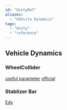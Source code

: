 ```yaml
---
id: "UnityRef"
aliases:
  - "Vehicle Dynamics"
tags:
  - "Unity"
  - "reference"
---
```


## Vehicle Dynamics
### WheelCollider
[useful parameter](https://answers.unity.com/questions/1228216/unity-5-good-parameters-for-vehicle.html)
[official](https://docs.unity3d.com/Manual/class-WheelCollider.html)
### Stablizer Bar
[Edy](https://forum.unity.com/threads/how-to-make-a-physically-real-stable-car-with-wheelcolliders.50643/)
